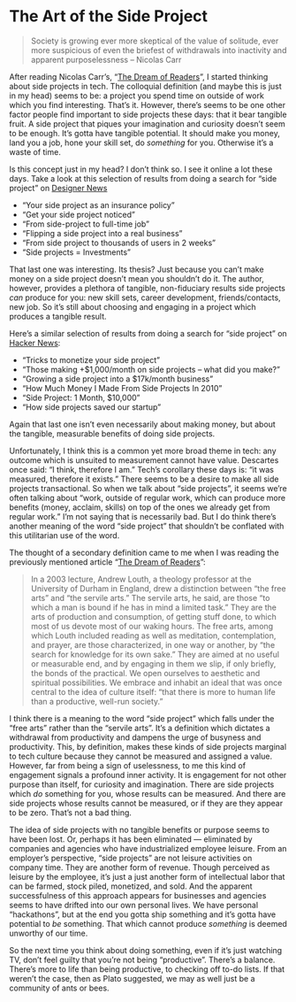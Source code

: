 # The Art of the Side Project

> Society is growing ever more skeptical of the value of solitude, ever more suspicious of even the briefest of withdrawals into inactivity and apparent purposelessness – Nicolas Carr

After reading Nicolas Carr’s, “[The Dream of Readers](http://www.roughtype.com/?p=4120)”, I started thinking about side projects in tech. The colloquial definition (and maybe this is just in my head) seems to be: a project you spend time on outside of work which you find interesting. That’s it. However, there’s seems to be one other factor people find important to side projects these days: that it bear tangible fruit. A side project that piques your imagination and curiosity doesn’t seem to be enough. It’s gotta have tangible potential. It should make you money, land you a job, hone your skill set, do *something* for you. Otherwise it’s a waste of time.

Is this concept just in my head? I don’t think so. I see it online a lot these days. Take a look at this selection of results from doing a search for “side project” on [Designer News](https://www.designernews.co)

- “Your side project as an insurance policy”
- “Get your side project noticed”
- “From side-project to full-time job”
- “Flipping a side project into a real business”
- “From side project to thousands of users in 2 weeks”
- “Side projects = Investments”

That last one was interesting. Its thesis? Just because you can’t make money on a side project doesn’t mean you shouldn’t do it. The author, however, provides a plethora of tangible, non-fiduciary results side projects *can* produce for you: new skill sets, career development, friends/contacts, new job. So it’s still about choosing and engaging in a project which produces a tangible result.

Here’s a similar selection of results from doing a search for “side project” on [Hacker News](https://news.ycombinator.com):

- “Tricks to monetize your side project”
- “Those making +$1,000/month on side projects – what did you make?”
- “Growing a side project into a $17k/month business”
- “How Much Money I Made From Side Projects In 2010”
- “Side Project: 1 Month, $10,000”
- “How side projects saved our startup”

Again that last one isn’t even necessarily about making money, but about the tangible, measurable benefits of doing side projects.

Unfortunately, I think this is a common yet more broad theme in tech: any outcome which is unsuited to measurement cannot have value. Descartes once said: “I think, therefore I am.” Tech’s corollary these days is: “it was measured, therefore it exists.” There seems to be a desire to make all side projects transactional. So when we talk about “side projects”, it seems we’re often talking about “work, outside of regular work, which can produce more benefits (money, acclaim, skills) on top of the ones we already get from regular work.” I’m not saying that is necessarily bad. But I do think there’s another meaning of the word “side project” that shouldn’t be conflated with this utilitarian use of the word.

The thought of a secondary definition came to me when I was reading the previously mentioned article “[The Dream of Readers](http://www.roughtype.com/?p=4120)”:

> In a 2003 lecture, Andrew Louth, a theology professor at the University of Durham in England, drew a distinction between “the free arts” and “the servile arts.” The servile arts, he said, are those “to which a man is bound if he has in mind a limited task.” They are the arts of production and consumption, of getting stuff done, to which most of us devote most of our waking hours. The free arts, among which Louth included reading as well as meditation, contemplation, and prayer, are those characterized, in one way or another, by “the search for knowledge for its own sake.” They are aimed at no useful or measurable end, and by engaging in them we slip, if only briefly, the bonds of the practical. We open ourselves to aesthetic and spiritual possibilities. We embrace and inhabit an ideal that was once central to the idea of culture itself: “that there is more to human life than a productive, well-run society.”

I think there is a meaning to the word “side project” which falls under the “free arts” rather than the “servile arts”. It’s a definition which dictates a withdrawal from productivity and dampens the urge of busyness and productivity. This, by definition, makes these kinds of side projects marginal to tech culture because they cannot be measured and assigned a value. However, far from being a sign of uselessness, to me this kind of engagement signals a profound inner activity. It is engagement for not other purpose than itself, for curiosity and imagination. There are side projects which *do* something for you, whose results can be measured. And there are side projects whose results cannot be measured, or if they are they appear to be zero. That’s not a bad thing.

The idea of side projects with no tangible benefits or purpose seems to have been lost. Or, perhaps it has been eliminated — eliminated by companies and agencies who have industrialized employee leisure. From an employer’s perspective, “side projects” are not leisure activities on company time. They are another form of revenue. Though perceived as leisure by the employee, it’s just a just another form of intellectual labor that can be farmed, stock piled, monetized, and sold. And the apparent successfulness of this approach appears for businesses and agencies seems to have drifted into our own personal lives. We have personal “hackathons”, but at the end you gotta ship something and it’s gotta have potential to *be* something. That which cannot produce *something* is deemed unworthy of our time.

So the next time you think about doing something, even if it’s just watching TV, don’t feel guilty that you’re not being “productive”. There’s a balance. There’s more to life than being productive, to checking off to-do lists. If that weren’t the case, then as Plato suggested, we may as well just be a community of ants or bees.
